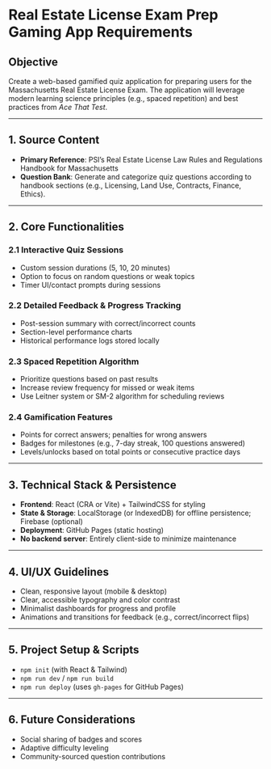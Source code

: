 # Real Estate License Exam Prep Gaming App Requirements

## Objective

Create a web-based gamified quiz application for preparing users for the Massachusetts Real Estate License Exam. The application will leverage modern learning science principles (e.g., spaced repetition) and best practices from _Ace That Test_.

---

## 1. Source Content

- **Primary Reference**: PSI’s Real Estate License Law Rules and Regulations Handbook for Massachusetts
- **Question Bank**: Generate and categorize quiz questions according to handbook sections (e.g., Licensing, Land Use, Contracts, Finance, Ethics).

---

## 2. Core Functionalities

### 2.1 Interactive Quiz Sessions

- Custom session durations (5, 10, 20 minutes)
- Option to focus on random questions or weak topics
- Timer UI/contact prompts during sessions

### 2.2 Detailed Feedback & Progress Tracking

- Post-session summary with correct/incorrect counts
- Section-level performance charts
- Historical performance logs stored locally

### 2.3 Spaced Repetition Algorithm

- Prioritize questions based on past results
- Increase review frequency for missed or weak items
- Use Leitner system or SM-2 algorithm for scheduling reviews

### 2.4 Gamification Features

- Points for correct answers; penalties for wrong answers
- Badges for milestones (e.g., 7-day streak, 100 questions answered)
- Levels/unlocks based on total points or consecutive practice days

---

## 3. Technical Stack & Persistence

- **Frontend**: React (CRA or Vite) + TailwindCSS for styling
- **State & Storage**: LocalStorage (or IndexedDB) for offline persistence; Firebase (optional)
- **Deployment**: GitHub Pages (static hosting)
- **No backend server**: Entirely client-side to minimize maintenance

---

## 4. UI/UX Guidelines

- Clean, responsive layout (mobile & desktop)
- Clear, accessible typography and color contrast
- Minimalist dashboards for progress and profile
- Animations and transitions for feedback (e.g., correct/incorrect flips)

---

## 5. Project Setup & Scripts

- `npm init` (with React & Tailwind)
- `npm run dev` / `npm run build`
- `npm run deploy` (uses `gh-pages` for GitHub Pages)

---

## 6. Future Considerations

- Social sharing of badges and scores
- Adaptive difficulty leveling
- Community-sourced question contributions
